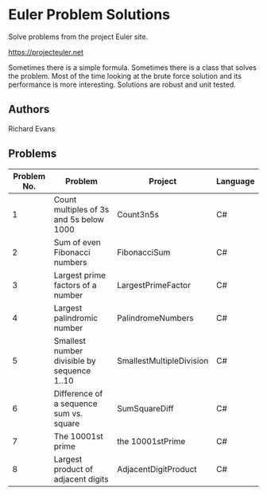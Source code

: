 
# Euler Problem Solutions

Solve problems from the project Euler site.

 https://projecteuler.net

Sometimes there is a simple formula. Sometimes there is a class that solves the problem. Most of the time looking at the brute force solution and its performance is more interesting. Solutions are robust and unit tested.

## Authors

Richard Evans

## Problems

|Problem No. | Problem | Project | Language |
|------------|---------|---------|----------|
| 1 | Count multiples of 3s and 5s below 1000 | Count3n5s | C# |
| 2 | Sum of even Fibonacci numbers | FibonacciSum | C# |
| 3 | Largest prime factors of a number | LargestPrimeFactor | C# |
| 4 | Largest palindromic number | PalindromeNumbers | C# |
| 5 | Smallest number divisible by sequence 1..10 | SmallestMultipleDivision | C# |
| 6 | Difference of a sequence sum vs. square | SumSquareDiff | C# |
| 7 | The 10001st prime | the 10001stPrime | C# |
| 8 | Largest product of adjacent digits | AdjacentDigitProduct | C# |

